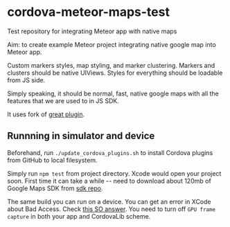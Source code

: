 # cordova-meteor-maps-test
Test repository for integrating Meteor app with native maps

Aim: to create example Meteor project integrating native google map into Meteor app.

Custom markers styles, map styling, and marker clustering. Markers and clusters should be native UIViews. Styles for everything should be loadable from JS side.

Simply speaking, it should be normal, fast, native google maps with all the features that we are used to in JS SDK.

It uses fork of [great plugin](https://github.com/mapsplugin/cordova-plugin-googlemaps).

## Runnning in simulator and device

Beforehand, run `./update_cordova_plugins.sh` to install Cordova plugins from GitHub to local filesystem.

Simply run `npm test` from project directory. Xcode would open your project soon. First time it can take a while -- need to download about 120mb of Google Maps SDK from [sdk repo](https://github.com/dmitry-sher/cordova-plugin-googlemaps-sdk).

The same build you can run on a device. You can get an error in XCode about Bad Access. Check [this SO answer](http://stackoverflow.com/questions/31264537/adding-google-maps-as-subview-crashes-ios-app-with-exc-bad). You need to turn off `GPU frame capture` in both your app and CordovaLib scheme.